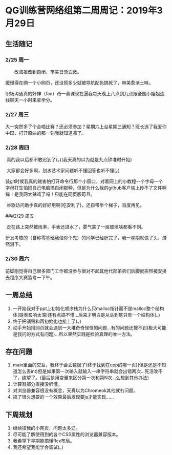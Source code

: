 # QG训练营网络组第二周周记：2019年3月29日

## 生活随记

### 2/25 周一

　　改海报改到自闭，审美日渐式微。

​        缓慢得在砌一个小网页，还没搭多少就被导航配色搞死了，审美愈渐土味。

​        职场沟通真的好神（fan）奇一慕课现在逼我每天晚上八点到九点跟全国小姐姐连线聊天一小时来拿学分。

### 2/27 周三

​         大一突然多了个合唱比赛？还必须参加？星期六上台星期三通知？班长选了我爱你中国，打开原曲的那一刻我就知道凉了。

### 2/28 周四

​         真的我以后都不敢迟到了(。)(我天真的以为就是九点钟准时开始)

​         大家都会好多啊，划水艺术家问题听不懂回答也听不懂(。)

​         装git时候我真的贼害怕打开命令行那个小窗口，对着网上的小教程一个字母一个字母打生怕把自己电脑搞自闭那种，但是为什么我的github客户端上传不了文件啊摔！是我网太辣鸡了吗！只能在网页版苟且。

​         谷歌访问助手真的好好用啊(吃安利了)，还自带半个梯子，百度再见。

###2/29 周五 

​        走在路上突然被雨淋，手表还进水了，雾气蒙了一层玻璃啥都看不到。

​        研发考核的（自称零基础我信你个鬼）的同学已经肝完了，我一星期就做了头，潸然泪下。


### 2/30 周六

​        前脚刚觉得自己很多部门工作都没参与很对不起其他代部弟弟们后脚就突然被安排去程序大赛监考一下午。

## 一周总结

1. 一开始我对于ppt上初始化顺序栈为什么只malloc指针而不是malloc整个结构体(链表影响太深)还有点搞不懂…后来才明白是从头到尾只有一个结构体(。)
2. 终于把销毁和再初始化也接上了(。)
3. 动手开始搭网页就会遇到一大堆奇奇怪怪的问题…有的问题还搜不到(极大可能是我问的方式有问题)…所以果然实践是检验真理的唯一方法。


## 存在问题

1. main里面的交互，我终于会丢数据了(终于找到在cpp的哪一页)(但是还是不知道怎么丢int)但是如果第一次输入就输入一串字符串就会出错两次…死活改不了，绝望了。(最后是用变量来区分第一次和第N次…么想到其他办法)
2. 计算器部分直接没听懂。
3. 对浏览器兼容很没有概念，天真以为Chromeok其他就冇问题。
4. 搞了很久想要的一个效果最后发现要js才能实现……

## 下周规划

1. 继续搭我的小网页，问题太多辽。
2. 尽可能了解使用到的各个CSS属性的浏览器兼容版本。
3. 我希望下星期能搞懂flex布局。
4. 我还希望我能学会调试(。)